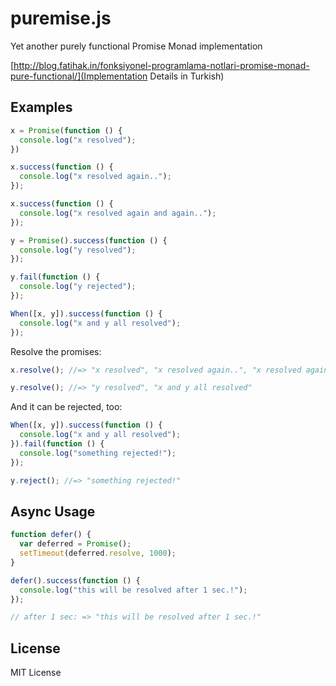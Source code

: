 puremise.js
===========

Yet another purely functional Promise Monad implementation

[http://blog.fatihak.in/fonksiyonel-programlama-notlari-promise-monad-pure-functional/](Implementation Details in Turkish)

## Examples

```javascript
x = Promise(function () {
  console.log("x resolved");
})

x.success(function () {
  console.log("x resolved again..");
});

x.success(function () {
  console.log("x resolved again and again..");
});

y = Promise().success(function () {
  console.log("y resolved");
});

y.fail(function () {
  console.log("y rejected");
});

When([x, y]).success(function () {
  console.log("x and y all resolved");
});
```

Resolve the promises:

```javascript
x.resolve(); //=> "x resolved", "x resolved again..", "x resolved again and again.."

y.resolve(); //=> "y resolved", "x and y all resolved"
```

And it can be rejected, too:

```javascript
When([x, y]).success(function () {
  console.log("x and y all resolved");
}).fail(function () {
  console.log("something rejected!");
});

y.reject(); //=> "something rejected!"
```

## Async Usage

```javascript
function defer() {
  var deferred = Promise();
  setTimeout(deferred.resolve, 1000);
}

defer().success(function () {
  console.log("this will be resolved after 1 sec.!");
});

// after 1 sec: => "this will be resolved after 1 sec.!"
```

## License
MIT License
